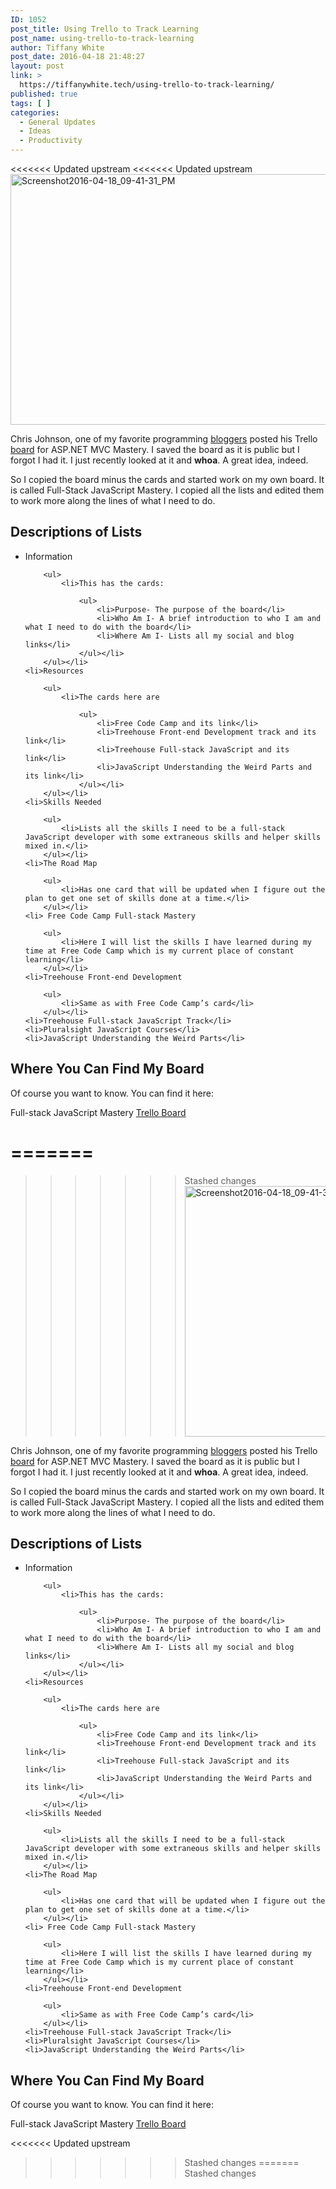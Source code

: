 ```yaml
---
ID: 1052
post_title: Using Trello to Track Learning
post_name: using-trello-to-track-learning
author: Tiffany White
post_date: 2016-04-18 21:48:27
layout: post
link: >
  https://tiffanywhite.tech/using-trello-to-track-learning/
published: true
tags: [ ]
categories:
  - General Updates
  - Ideas
  - Productivity
---
```

<<<<<<< Updated upstream
<<<<<<< Updated upstream
<a href="http://helloburgh.me/wp-content/uploads/2016/04/Screenshot2016-04-18_09-41-31_PM.png"><img class="aligncenter size-large wp-image-1055" src="http://helloburgh.me/wp-content/uploads/2016/04/Screenshot2016-04-18_09-41-31_PM-1024x586.png" alt="Screenshot2016-04-18_09-41-31_PM" width="700" height="401" /></a>

<p>Chris Johnson, one of my favorite programming <a href="http://www.thatamazingprogrammer.com/blog/">bloggers</a> posted his Trello <a href="https://trello.com/b/iMkh9HVu/asp-net-mvc-mastery">board</a> for ASP.NET MVC Mastery. I saved the board as it is public but I forgot I had it. I just recently looked at it and <strong>whoa</strong>. A great idea, indeed.</p>

<p>So I copied the board minus the cards and started work on my own board. It is called Full-Stack JavaScript Mastery. I copied all the lists and edited them to work more along the lines of what I need to do.</p>

<h2>Descriptions of Lists</h2>

<ul>
	<li>Information

		<ul>
			<li>This has the cards: 

				<ul>
					<li>Purpose- The purpose of the board</li>
					<li>Who Am I- A brief introduction to who I am and what I need to do with the board</li>
					<li>Where Am I- Lists all my social and blog links</li>
				</ul></li>
		</ul></li>
	<li>Resources

		<ul>
			<li>The cards here are

				<ul>
					<li>Free Code Camp and its link</li>
					<li>Treehouse Front-end Development track and its link</li>
					<li>Treehouse Full-stack JavaScript and its link</li>
					<li>JavaScript Understanding the Weird Parts and its link</li>
				</ul></li>
		</ul></li>
	<li>Skills Needed

		<ul>
			<li>Lists all the skills I need to be a full-stack JavaScript developer with some extraneous skills and helper skills mixed in.</li>
		</ul></li>
	<li>The Road Map

		<ul>
			<li>Has one card that will be updated when I figure out the plan to get one set of skills done at a time.</li>
		</ul></li>
	<li> Free Code Camp Full-stack Mastery

		<ul>
			<li>Here I will list the skills I have learned during my time at Free Code Camp which is my current place of constant learning</li>
		</ul></li>
	<li>Treehouse Front-end Development

		<ul>
			<li>Same as with Free Code Camp’s card</li>
		</ul></li>
	<li>Treehouse Full-stack JavaScript Track</li>
	<li>Pluralsight JavaScript Courses</li>
	<li>JavaScript Understanding the Weird Parts</li>
</ul>

<h2>Where You Can Find My Board</h2>

<p>Of course you want to know. You can find it here:</p>

<p>Full-stack JavaScript Mastery <a href="https://trello.com/b/g8EsIwnV/full-stack-javascript-mastery">Trello Board</a></p>


=======
=======
>>>>>>> Stashed changes
<a href="http://helloburgh.me/wp-content/uploads/2016/04/Screenshot2016-04-18_09-41-31_PM.png"><img class="aligncenter size-large wp-image-1055" src="http://helloburgh.me/wp-content/uploads/2016/04/Screenshot2016-04-18_09-41-31_PM-1024x586.png" alt="Screenshot2016-04-18_09-41-31_PM" width="700" height="401" /></a>

<p>Chris Johnson, one of my favorite programming <a href="http://www.thatamazingprogrammer.com/blog/">bloggers</a> posted his Trello <a href="https://trello.com/b/iMkh9HVu/asp-net-mvc-mastery">board</a> for ASP.NET MVC Mastery. I saved the board as it is public but I forgot I had it. I just recently looked at it and <strong>whoa</strong>. A great idea, indeed.</p>

<p>So I copied the board minus the cards and started work on my own board. It is called Full-Stack JavaScript Mastery. I copied all the lists and edited them to work more along the lines of what I need to do.</p>

<h2>Descriptions of Lists</h2>

<ul>
	<li>Information

		<ul>
			<li>This has the cards: 

				<ul>
					<li>Purpose- The purpose of the board</li>
					<li>Who Am I- A brief introduction to who I am and what I need to do with the board</li>
					<li>Where Am I- Lists all my social and blog links</li>
				</ul></li>
		</ul></li>
	<li>Resources

		<ul>
			<li>The cards here are

				<ul>
					<li>Free Code Camp and its link</li>
					<li>Treehouse Front-end Development track and its link</li>
					<li>Treehouse Full-stack JavaScript and its link</li>
					<li>JavaScript Understanding the Weird Parts and its link</li>
				</ul></li>
		</ul></li>
	<li>Skills Needed

		<ul>
			<li>Lists all the skills I need to be a full-stack JavaScript developer with some extraneous skills and helper skills mixed in.</li>
		</ul></li>
	<li>The Road Map

		<ul>
			<li>Has one card that will be updated when I figure out the plan to get one set of skills done at a time.</li>
		</ul></li>
	<li> Free Code Camp Full-stack Mastery

		<ul>
			<li>Here I will list the skills I have learned during my time at Free Code Camp which is my current place of constant learning</li>
		</ul></li>
	<li>Treehouse Front-end Development

		<ul>
			<li>Same as with Free Code Camp’s card</li>
		</ul></li>
	<li>Treehouse Full-stack JavaScript Track</li>
	<li>Pluralsight JavaScript Courses</li>
	<li>JavaScript Understanding the Weird Parts</li>
</ul>

<h2>Where You Can Find My Board</h2>

<p>Of course you want to know. You can find it here:</p>

<p>Full-stack JavaScript Mastery <a href="https://trello.com/b/g8EsIwnV/full-stack-javascript-mastery">Trello Board</a></p>


<<<<<<< Updated upstream
>>>>>>> Stashed changes
=======
>>>>>>> Stashed changes
